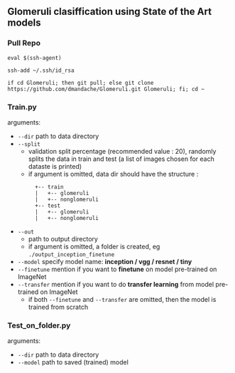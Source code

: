 ## Glomeruli clasiffication using State of the Art models

### Pull Repo

 `eval $(ssh-agent)` 
 
`ssh-add ~/.ssh/id_rsa` 

`if cd Glomeruli; then git pull; else git clone https://github.com/dmandache/Glomeruli.git Glomeruli; fi; cd ~`
 
### Train.py

arguments:
* `--dir` path to data directory
* `--split` 
  * validation split percentage (recommended value : 20), randomly splits the data in train and test (a list of images chosen for each dataste is printed)
  * if argument is omitted, data dir should have the structure :
      ```
        +-- train
        |   +-- glomeruli
        |   +-- nonglomeruli
        +-- test
        |   +-- glomeruli
        |   +-- nonglomeruli
      ```
* `--out` 
    * path to output directory
    * if argument is omitted, a folder is created, eg `./output_inception_finetune`
* `--model` specify model name: **inception / vgg / resnet / tiny**
* `--finetune` mention if you want to **finetune** on model pre-trained on ImageNet
* `--transfer` mention if you want to do **transfer learning** from model pre-trained on ImageNet
    * if both `--finetune` and `--transfer` are omitted, then the model is trained from scratch


### Test_on_folder.py

arguments:
* `--dir` path to data directory
* `--model` path to saved (trained) model
